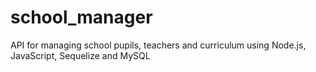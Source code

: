 # school_manager
API for managing school pupils, teachers and curriculum using Node.js, JavaScript, Sequelize and MySQL
